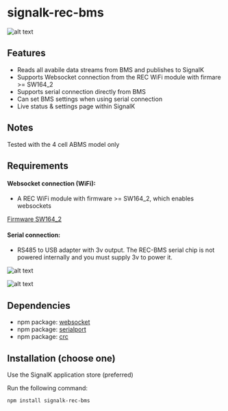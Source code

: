 # signalk-rec-bms

![alt text]([https://github.com/ofernander/signalk-rec-bms/blob/public/assets/images/rec-sk.png](https://github.com/ofernander/signalk-rec-bms/blob/main/public/assets/images/rec-sk.png))

## Features

- Reads all avabile data streams from BMS and publishes to SignalK
- Supports Websocket connection from the REC WiFi module with firmare >= SW164_2
- Supports serial connection directly from BMS
- Can set BMS settings when using serial connection
- Live status & settings page within SignalK 

## Notes

Tested with the 4 cell ABMS model only

## Requirements

#### Websocket connection (WiFi):

- A REC WiFi module with firmware >= SW164_2, which enables websockets  

[Firmware SW164_2](https://www.rec-bms.com/wp-content/uploads/2025/01/Wi-Fi-FW-Update_SW164_2.zip)
  
#### Serial connection:

- RS485 to USB adapter with 3v output. The REC-BMS serial chip is not powered internally and you must supply 3v to power it. 

![alt text](https://github.com/ofernander/signalk-rec-bms/blob/public/assets/images/rs485.jpg)

![alt text](https://github.com/ofernander/signalk-rec-bms/blob/public/assets/images/bms_serial.png)

## Dependencies

- npm package: [websocket](https://www.npmjs.com/package/websocket)
- npm package: [serialport](https://www.npmjs.com/package/serialport)
- npm package: [crc](https://www.npmjs.com/package/crc)

## Installation (choose one)

Use the SignalK application store (preferred)

Run the following command:
   ```bash
   npm install signalk-rec-bms
   ```
